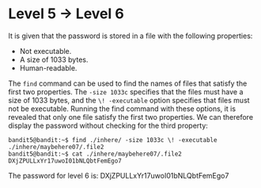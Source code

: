 # Level 5 &rarr; Level 6

It is given that the password is stored in a file with the following properties:
 
 * Not executable.
 * A size of 1033 bytes.
 * Human-readable.

The `find` command can be used to find the names of files that satisfy the first two properties.
The `-size 1033c` specifies that the files must have a size of 1033 bytes, and the `\! -executable`
option specifies that files must not be executable.
Running the find command with these options, it is revealed that only one file satisfy the first two properties.
We can therefore display the password without checking for the third property:

```
bandit5@bandit:~$ find ./inhere/ -size 1033c \! -executable
./inhere/maybehere07/.file2
bandit5@bandit:~$ cat ./inhere/maybehere07/.file2
DXjZPULLxYr17uwoI01bNLQbtFemEgo7
```

The password for level 6 is: DXjZPULLxYr17uwoI01bNLQbtFemEgo7